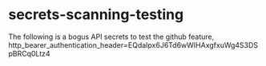 # secrets-scanning-testing
The following is a bogus API secrets to test the github feature, http_bearer_authentication_header=EQdaIpx6J6Td6wWIHAxgfxuWg4S3DSpBRCq0Ltz4
